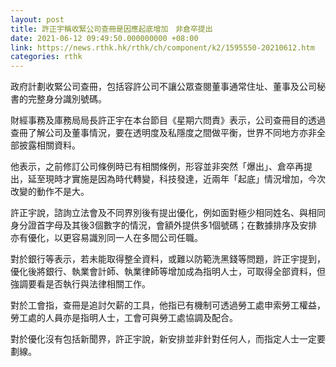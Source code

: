 ```yaml
---
layout: post
title: 許正宇稱收緊公司查冊是因應起底增加　非倉卒提出
date: 2021-06-12 09:49:50.000000000 +08:00
link: https://news.rthk.hk/rthk/ch/component/k2/1595550-20210612.htm
categories: rthk
---
```


政府計劃收緊公司查冊，包括容許公司不讓公眾查閱董事通常住址、董事及公司秘書的完整身分識別號碼。

財經事務及庫務局局長許正宇在本台節目《星期六問責》表示，公司查冊目的透過查冊了解公司及董事情況，要在透明度及私隱度之間做平衡，世界不同地方亦非全部披露相關資料。

他表示，之前修訂公司條例時已有相關條例，形容並非突然「爆出」、倉卒再提出，延至現時才實施是因為時代轉變，科技發達，近兩年「起底」情況增加，今次改變的動作不是大。

許正宇說，諮詢立法會及不同界別後有提出優化，例如面對極少相同姓名、與相同身分證首字母及其後3個數字的情況，會額外提供多1個號碼；在數據排序及安排亦有優化，以更容易識別同一人在多間公司任職。

對於銀行等表示，若未能取得整全資料，或難以防範洗黑錢等問題，許正宇提到，優化後將銀行、執業會計師、執業律師等增加成為指明人士，可取得全部資料，但強調要看是否執行與法律相關工作。

對於工會指，查冊是追討欠薪的工具，他指已有機制可透過勞工處申索勞工權益，勞工處的人員亦是指明人士，工會可與勞工處協調及配合。

對於優化沒有包括新聞界，許正宇說，新安排並非針對任何人，而指定人士一定要劃線。
